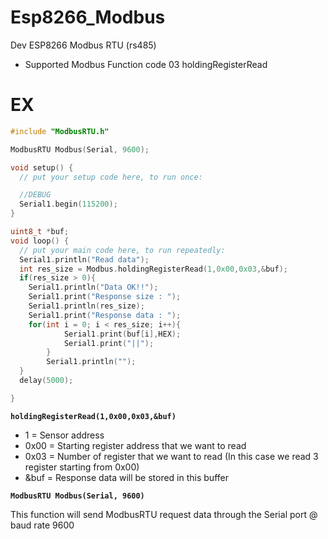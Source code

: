 # Esp8266_Modbus
Dev ESP8266 Modbus RTU (rs485)
* Supported Modbus Function code 03 holdingRegisterRead 

# EX

```C++
#include "ModbusRTU.h"

ModbusRTU Modbus(Serial, 9600); 

void setup() {
  // put your setup code here, to run once:

  //DEBUG
  Serial1.begin(115200);
}

uint8_t *buf;
void loop() {
  // put your main code here, to run repeatedly:
  Serial1.println("Read data");
  int res_size = Modbus.holdingRegisterRead(1,0x00,0x03,&buf);
  if(res_size > 0){
    Serial1.println("Data OK!!");
    Serial1.print("Response size : ");
    Serial1.println(res_size);
    Serial1.print("Response data : ");
    for(int i = 0; i < res_size; i++){
            Serial1.print(buf[i],HEX);
            Serial1.print("||");            
        }
        Serial1.println("");
  }    
  delay(5000);

}
```
**`holdingRegisterRead(1,0x00,0x03,&buf)`** 
* 1 = Sensor address
* 0x00 = Starting register address that we want to read
* 0x03 = Number of register that we want to read (In this case we read 3 register starting from 0x00)
* &buf = Response data will be stored in this buffer

**`ModbusRTU Modbus(Serial, 9600)`** 

This function will send ModbusRTU request data through the Serial port @ baud rate 9600 
